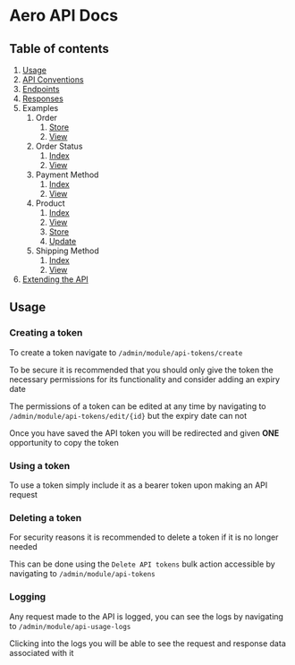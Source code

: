 # Aero API Docs

## Table of contents

1. [Usage](#usage)
2. [API Conventions](CONVENTIONS.md)
3. [Endpoints](ENDPOINTS.md)
4. [Responses](RESPONSES.md)
5. Examples
   1. Order
      1. [Store](Examples/Order/STORE.md)
      2. [View](Examples/Order/VIEW.md)
   2. Order Status
      1. [Index](Examples/OrderStatus/INDEX.md)
      2. [View](Examples/OrderStatus/VIEW.md)
   3. Payment Method
      1. [Index](Examples/PaymentMethod/INDEX.md)
      2. [View](Examples/PaymentMethod/VIEW.md)
   4. Product
      1. [Index](Examples/Product/INDEX.md)
      2. [View](Examples/Product/VIEW.md)
      3. [Store](Examples/Product/STORE.md)
      4. [Update](Examples/Product/UPDATE.md)
   5. Shipping Method
      1. [Index](Examples/ShippingMethod/INDEX.md)
      2. [View](Examples/ShippingMethod/VIEW.md)
6. [Extending the API](EXTENDING.md) 

## Usage

### Creating a token

To create a token navigate to `/admin/module/api-tokens/create`

To be secure it is recommended that you should only give the token the necessary permissions for its functionality and consider adding an expiry date

The permissions of a token can be edited at any time by navigating to `/admin/module/api-tokens/edit/{id}` but the expiry date can not

Once you have saved the API token you will be redirected and given **ONE** opportunity to copy the token

### Using a token

To use a token simply include it as a bearer token upon making an API request

### Deleting a token

For security reasons it is recommended to delete a token if it is no longer needed

This can be done using the `Delete API tokens` bulk action accessible by navigating to `/admin/module/api-tokens`

### Logging

Any request made to the API is logged, you can see the logs by navigating to `/admin/module/api-usage-logs`

Clicking into the logs you will be able to see the request and response data associated with it
